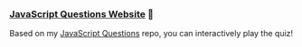 ### [JavaScript Questions Website](https://jsquiz.now.sh/) 🥳

Based on my [JavaScript Questions](https://github.com/lydiahallie/javascript-questions) repo, you can interactively play the quiz!
